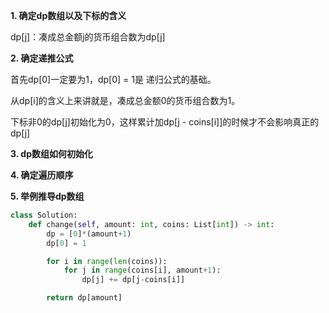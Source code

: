 **1. 确定dp数组以及下标的含义**

dp[j]：凑成总金额j的货币组合数为dp[j]

**2. 确定递推公式**

首先dp[0]一定要为1，dp[0] = 1是 递归公式的基础。

从dp[i]的含义上来讲就是，凑成总金额0的货币组合数为1。

下标非0的dp[j]初始化为0，这样累计加dp[j - coins[i]]的时候才不会影响真正的dp[j]

**3. dp数组如何初始化**

**4. 确定遍历顺序**

**5. 举例推导dp数组**

```python
class Solution:
    def change(self, amount: int, coins: List[int]) -> int:
        dp = [0]*(amount+1)
        dp[0] = 1

        for i in range(len(coins)):
            for j in range(coins[i], amount+1):
                dp[j] += dp[j-coins[i]]

        return dp[amount]
```
